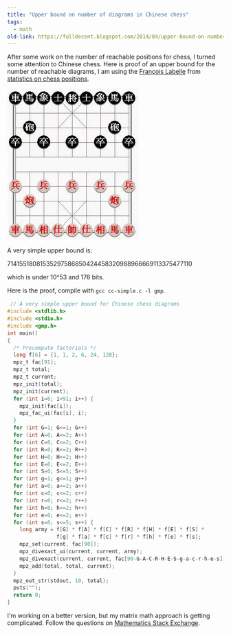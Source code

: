 ```yaml
---
title: "Upper bound on number of diagrams in Chinese chess"
tags: 
  - math	
old-link: https://fulldecent.blogspot.com/2014/04/upper-bound-on-number-of-diagrams-in.html
---
```


After some work on the number of reachable positions for chess, I turned some attention to Chinese chess. Here is proof of an upper bound for the number of reachable diagrams, I am using the [François Labelle](https://www.eecs.berkeley.edu/~flab/) from [statistics on chess positions](https://www.eecs.berkeley.edu/~flab/chess/statistics-positions.html).

![Positions](/assets/images/2014-04-19-upper-bound-on-number-of-diagrams-in.webp)

A very simple upper bound is:

71415518081535297586850424458320988966669113375477110

which is under 10^53 and 176 bits.

Here is the proof, compile with `gcc cc-simple.c -l gmp`.

```c
 // A very simple upper bound for Chinese chess diagrams
#include <stdlib.h>
#include <stdio.h>
#include <gmp.h>
int main()
{
  /* Precompute factorials */
  long f[6] = {1, 1, 2, 6, 24, 120};
  mpz_t fac[91];
  mpz_t total;
  mpz_t current;
  mpz_init(total);
  mpz_init(current);
  for (int i=0; i<91; i++) {
    mpz_init(fac[i]);
    mpz_fac_ui(fac[i], i);
  }
  for (int G=1; G<=1; G++)
  for (int A=0; A<=2; A++)
  for (int C=0; C<=2; C++)
  for (int R=0; R<=2; R++)
  for (int H=0; H<=2; H++)
  for (int E=0; E<=2; E++)
  for (int S=0; S<=5; S++)
  for (int g=1; g<=1; g++)
  for (int a=0; a<=2; a++)
  for (int c=0; c<=2; c++)
  for (int r=0; r<=2; r++)
  for (int h=0; h<=2; h++)
  for (int e=0; e<=2; e++)
  for (int s=0; s<=5; s++) {
    long army = f[G] * f[A] * f[C] * f[R] * f[H] * f[E] * f[S] *
                f[g] * f[a] * f[c] * f[r] * f[h] * f[e] * f[s];
    mpz_set(current, fac[90]);
    mpz_divexact_ui(current, current, army);
    mpz_divexact(current, current, fac[90-G-A-C-R-H-E-S-g-a-c-r-h-e-s]);
    mpz_add(total, total, current);
  }
  mpz_out_str(stdout, 10, total);
  puts("");
  return 0;
}
```

I'm working on a better version, but my matrix math approach is getting complicated. Follow the questions on [Mathematics Stack Exchange](https://math.stackexchange.com/users/97728/full-decent).
